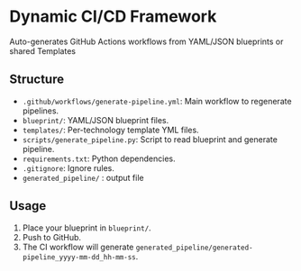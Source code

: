 # Dynamic CI/CD Framework

Auto-generates GitHub Actions workflows from YAML/JSON blueprints or shared Templates

## Structure

- `.github/workflows/generate-pipeline.yml`: Main workflow to regenerate pipelines.
- `blueprint/`: YAML/JSON blueprint files.
- `templates/`: Per-technology template YML files.
- `scripts/generate_pipeline.py`: Script to read blueprint and generate pipeline.
- `requirements.txt`: Python dependencies.
- `.gitignore`: Ignore rules.
- `generated_pipeline/` : output file

## Usage

1. Place your blueprint in `blueprint/`.
2. Push to GitHub.
3. The CI workflow will generate `generated_pipeline/generated-pipeline_yyyy-mm-dd_hh-mm-ss`.
